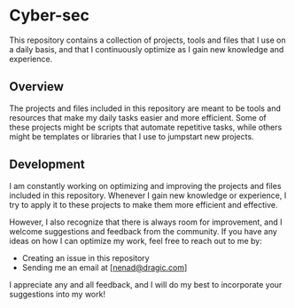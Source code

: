 # Cyber-sec

This repository contains a collection of projects, tools and files that I use on a daily basis, and that I continuously optimize as I gain new knowledge and experience.

## Overview

The projects and files included in this repository are meant to be tools and resources that make my daily tasks easier and more efficient. Some of these projects might be scripts that automate repetitive tasks, while others might be templates or libraries that I use to jumpstart new projects.

## Development

I am constantly working on optimizing and improving the projects and files included in this repository. Whenever I gain new knowledge or experience, I try to apply it to these projects to make them more efficient and effective.

However, I also recognize that there is always room for improvement, and I welcome suggestions and feedback from the community. If you have any ideas on how I can optimize my work, feel free to reach out to me by:

- Creating an issue in this repository
- Sending me an email at [nenad@dragic.com]

I appreciate any and all feedback, and I will do my best to incorporate your suggestions into my work!
